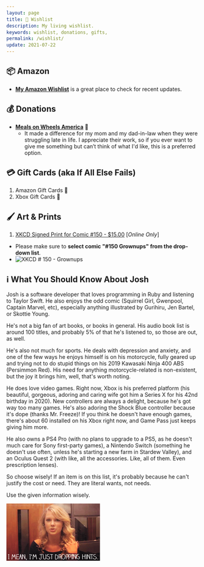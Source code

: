 ```yaml
---
layout: page
title: 🎁 Wishlist
description: My living wishlist.
keywords: wishlist, donations, gifts, 
permalink: /wishlist/
update: 2021-07-22
---
```


## :package: Amazon

* [**My Amazon Wishlist**][amazon-wishlist] is a great place to check for recent updates.

## :moneybag: Donations

* [**Meals on Wheels America**][meals-on-wheels] 🍲
  * It made a difference for my mom and my dad-in-law when they were struggling late in life. I
    appreciate their work, so if you ever want to give me something but can’t think of what I'd
    like, this is a preferred option.

## :credit_card: Gift Cards (aka If All Else Fails)

1. Amazon Gift Cards :sparkling_heart:
1. Xbox Gift Cards :green_heart:

## :paintbrush: Art & Prints

1. [XKCD Signed Print for Comic #150 - $15.00][xkcd-print] [_Online Only_]
  - Please make sure to **select comic "#150 Grownups" from the drop-down list**.
  - ![XKCD # 150 - Grownups][xkcd-150-grownups]

## :information_source: What You Should Know About Josh

Josh is a software developer that loves programming in Ruby and listening to Taylor Swift. He also
enjoys the odd comic (Squirrel Girl, Gwenpool, Captain Marvel, etc), especially anything illustrated
by Gurihiru, Jen Bartel, or Skottie Young.

He's not a big fan of art books, or books in general. His audio book list is around 100 titles, and
probably 5% of that he's listened to, so those are out, as well.

He's also not much for sports. He deals with depression and anxiety, and one of the few ways he
enjoys himself is on his motorcycle, fully geared up and trying not to do stupid things on his
2019 Kawasaki Ninja 400 ABS (Persimmon Red). His need for anything motorcycle-related is non-existent,
but the joy it brings him, well, that's worth noting.

He does love video games. Right now, Xbox is his preferred platform (his beautiful, gorgeous,
adoring and caring wife got him a Series X for his 42nd birthday in 2020). New controllers are
always a delight, because he's got way too many games. He's also adoring the Shock Blue controller
because it's dope (thanks Mr. Freeze)! If you think he doesn't have enough games, there's about 60
installed on his Xbox right now, and Game Pass just keeps giving him more.

He also owns a PS4 Pro (with no plans to upgrade to a PS5, as he doesn't much care for Sony
first-party games), a Nintendo Switch (something he doesn't use often, unless he's starting a new
farm in Stardew Valley), and an Oculus Quest 2 (with like, all the accessories. Like, all of them.
Even prescription lenses).

So choose wisely! If an item is on this list, it's probably because he can't justify the cost or
need. They are literal wants, not needs.

Use the given information wisely.

![Taylor Swift - Dropping Hints][taylor-swift-dropping-hints]

[meals-on-wheels]: https://ams.mealsonwheelsamerica.org/eweb/DynamicPage.aspx?WebCode=globaldonate&site=mowa&CampCode=AnnualCampaign&AplCode=AnnCampWeb
[xkcd-print]: https://store.xkcd.com/products/signed-prints
[amazon-wishlist]: https://www.amazon.com/hz/wishlist/ls/1HYNRZIICEIHW?type=wishlist&filter=unpurchased&sort=priority
[xkcd-150-grownups]: /assets/images/wishlist/surprise-parks-n-rec.gif
[xkcd-150-grownups]: /assets/images/wishlist/xkcd-150-grownups.png
[taylor-swift-dropping-hints]: /assets/images/wishlist/taylor-swift-dropping-hints.gif
